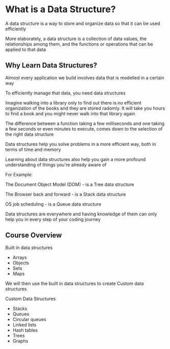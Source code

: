 # What is a Data Structure?

A data structure is a way to store and organize data so that it can be used efficiently

More elaborately, a data structure is a collection of data values, the relationships among them, and the functions or operations that can be applied to that data

## Why Learn Data Structures?

Almost every application we build involves data that is modelled in a certain way

To efficiently manage that data, you need data structures

Imagine walking into a library only to find out there is no efficient organization of the books and they are stored radomly. It will take you hours to find a book and you might never walk into that library again

The difference between a function taking a few milliseconds and one taking a few seconds or even minutes to execute, comes down to the selection of the right data structure

Data structures help you solve problems in a more efficient way, both in terms of time and memory

Learning about data structures also help you gain a more profound understanding of things you're already aware of

For Example:

The Document Object Model (DOM) - is a Tree data structure

The Browser back and forward - is a Stack data structure

OS job scheduling - is a Queue data structure

Data structures are everywhere and having knowledge of them can only help you in every step of your coding journey

## Course Overview

Built in data structures

- Arrays
- Objects
- Sets
- Maps

We will then use the built in data structures to create Custom data structures

Custom Data Structures

- Stacks
- Queues
- Circular queues
- Linked lists
- Hash tables
- Trees
- Graphs
